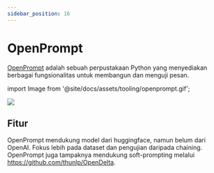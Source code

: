 ```yaml
---
sidebar_position: 16
---
```


# OpenPrompt

[OpenPrompt](https://thunlp.github.io/OpenPrompt/index.html) adalah sebuah perpustakaan Python yang menyediakan berbagai fungsionalitas untuk membangun dan menguji pesan.

import Image from '@site/docs/assets/tooling/openprompt.gif';

<div style={{textAlign: 'center'}}>
  <img src={Image} style={{width: "750px"}} />
</div>

## Fitur

OpenPrompt mendukung model dari huggingface, namun belum dari OpenAI. Fokus lebih pada dataset dan pengujian daripada chaining. OpenPrompt juga tampaknya mendukung soft-prompting melalui https://github.com/thunlp/OpenDelta.